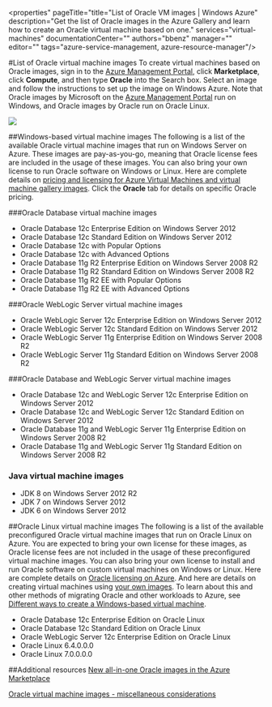 <properties"
pageTitle="title="List of Oracle VM images | Windows Azure"
description="Get the list of Oracle images in the Azure Gallery and learn how to create an Oracle virtual machine based on one."
services="virtual-machines"
documentationCenter=""
authors="bbenz"
manager=""
editor=""
tags="azure-service-management, azure-resource-manager"/>

<tags
	ms.service="virtual-machines"
	ms.date="06/22/2015"
	wacn.date=""/>

#List of Oracle virtual machine images
To create virtual machines based on Oracle images, sign in to the [Azure Management Portal](https://manage.windowsazure.cn), click **Marketplace**, click **Compute**, and then type **Oracle** into the Search box. Select an image and follow the instructions to set up the image on Windows Azure. Note that Oracle images by Microsoft on the [Azure Management Portal](https://manage.windowsazure.cn) run on Windows, and Oracle images by Oracle run on Oracle Linux.

![](./media/virtual-machines-oracle-list-oracle-virtual-machine-images/image1.png)

##Windows-based virtual machine images
The following is a list of the available Oracle virtual machine images that run on Windows Server on Azure. These images are pay-as-you-go, meaning that Oracle license fees are included in the usage of these images. You can also bring your own license to run Oracle software on Windows or Linux. Here are complete details on [pricing and licensing for Azure Virtual Machines and virtual machine gallery images](http://www.windowsazure.cn/home/features/virtual-machines/#price). Click the **Oracle** tab for details on specific Oracle pricing. 

###Oracle Database virtual machine images
- Oracle Database 12c Enterprise Edition on Windows Server 2012
- Oracle Database 12c Standard Edition on Windows Server 2012
- Oracle Database 12c with Popular Options
- Oracle Database 12c with Advanced Options
- Oracle Database 11g R2 Enterprise Edition on Windows Server 2008 R2
- Oracle Database 11g R2 Standard Edition on Windows Server 2008 R2
- Oracle Database 11g R2 EE with Popular Options
- Oracle Database 11g R2 EE with Advanced Options  

###Oracle WebLogic Server virtual machine images
- Oracle WebLogic Server 12c Enterprise Edition on Windows Server 2012
- Oracle WebLogic Server 12c Standard Edition on Windows Server 2012
- Oracle WebLogic Server 11g Enterprise Edition on Windows Server 2008 R2
- Oracle WebLogic Server 11g Standard Edition on Windows Server 2008 R2  

###Oracle Database and WebLogic Server virtual machine images  
- Oracle Database 12c and WebLogic Server 12c Enterprise Edition on Windows Server 2012
- Oracle Database 12c and WebLogic Server 12c Standard Edition on Windows Server 2012
- Oracle Database 11g and WebLogic Server 11g Enterprise Edition on Windows Server 2008 R2
- Oracle Database 11g and WebLogic Server 11g Standard Edition on Windows Server 2008 R2

### Java virtual machine images
-	JDK 8 on Windows Server 2012 R2
-	JDK 7 on Windows Server 2012
-	JDK 6 on Windows Server 2012


##Oracle Linux virtual machine images
The following is a list of the available preconfigured Oracle virtual machine images that run on Oracle Linux on Azure. You are expected to bring your own license for these images, as Oracle license fees are not included in the usage of these preconfigured virtual machine images. You can also bring your own license to install and run Oracle software on custom virtual machines on Windows or Linux. Here are complete details on [Oracle licensing on Azure](http://www.oracle.com/technetwork/topics/cloud/faq-1963009.html#support). And here are details on creating virtual machines using [your own images](/documentation/articles/virtual-machines-create-upload-vhd-windows-server). To learn about this and other methods of migrating Oracle and other workloads to Azure, see [Different ways to create a Windows-based virtual machine](/documentation/articles/virtual-machines-windows-choices-create-vm).

- Oracle Database 12c Enterprise Edition on Oracle Linux
- Oracle Database 12c Standard Edition on Oracle Linux
- Oracle WebLogic Server 12c Enterprise Edition on Oracle Linux
- Oracle Linux 6.4.0.0.0
- Oracle Linux 7.0.0.0.0

##Additional resources
[New all-in-one Oracle images in the Azure Marketplace](https://msopentech.com/blog/2015/02/19/new-one-oracle-images-azure-marketplace/)

[Oracle virtual machine images - miscellaneous considerations](#miscellaneous-considerations-for-oracle-virtual-machine-images-new-article)

